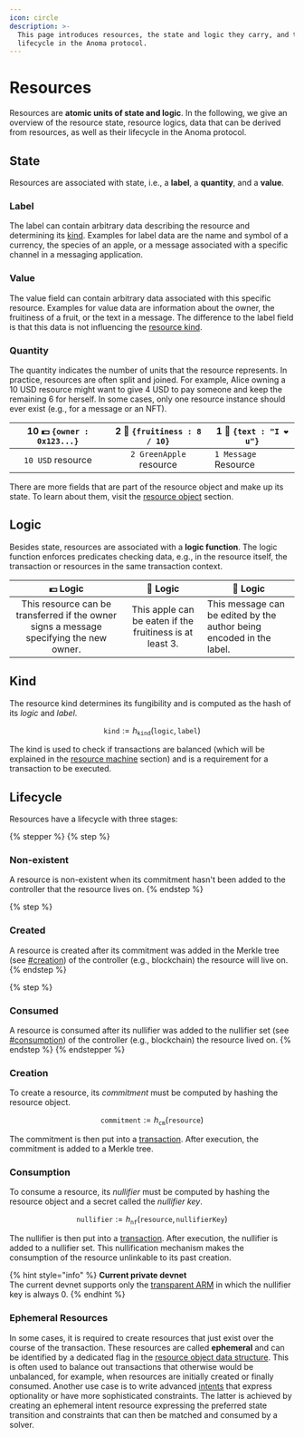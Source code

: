 ```yaml
---
icon: circle
description: >-
  This page introduces resources, the state and logic they carry, and their
  lifecycle in the Anoma protocol.
---
```


# Resources

Resources are **atomic units of state and logic**. In the following, we give an overview of the resource state, resource logics, data that can be derived from resources, as well as their lifecycle in the Anoma protocol.

## State

Resources are associated with state, i.e., a **label**, a **quantity**, and a **value**.

### Label

The label can contain arbitrary data describing the resource and determining its [kind](./#resource-kind). Examples for label data are the name and symbol of a currency, the species of an apple, or a message associated with a specific channel in a messaging application.

### Value

The value field can contain arbitrary data associated with this specific resource.  Examples for value data are information about the owner, the fruitiness of a fruit, or the text in a message. The difference to the label field is that this data is not influencing the [resource kind](./#resource-kind).

### Quantity

The quantity indicates the number of units that the resource represents. In practice, resources are often split and joined. For example, Alice owning a 10 USD resource might want to give 4 USD to pay someone and keep the remaining 6 for herself. In some cases, only one resource instance should ever exist (e.g., for a message or an NFT).

| 10 💵 `{owner : 0x123...}` | 2 🍏 `{fruitiness : 8 / 10}` | 1 💌 `{text : "I ❤️ u"}` |
| :------------------------: | :--------------------------: | ------------------------ |
|      `10 USD` resource     |    `2 GreenApple` resource   | `1 Message` Resource     |

There are more fields that are part of the resource object and make up its state. To learn about them, visit the [resource object](resource-object.md) section.

## Logic

Besides state, resources are associated with a **logic function**. The logic function enforces predicates checking data, e.g., in the resource itself, the transaction or resources in the same transaction context.

|                                         💵 Logic                                        |                          🍏 Logic                         |  💌  Logic                                                           |
| :-------------------------------------------------------------------------------------: | :-------------------------------------------------------: | -------------------------------------------------------------------- |
| This resource can be transferred if the owner signs a message specifying the new owner. | This apple can be eaten if the fruitiness is at least 3.  | This message can be edited by the author being encoded in the label. |

## Kind

The resource kind determines its fungibility and is computed as the hash of its _logic_ and _label_.

$$
\texttt{kind} := h_\texttt{kind}(\texttt{logic},\,\texttt{label})
$$

The kind is used to check if transactions are balanced (which will be explained in the [resource machine](../page/) section) and is a requirement for a transaction to be executed.

## Lifecycle

Resources have a lifecycle with three stages:

{% stepper %}
{% step %}
### Non-existent

A resource is non-existent when its commitment hasn't been added to the controller that the resource lives on.
{% endstep %}

{% step %}
### Created

A resource is created after its commitment was added in the Merkle tree (see [#creation](./#creation "mention")) of the controller (e.g., blockchain) the resource will live on.
{% endstep %}

{% step %}
### Consumed

A resource is consumed after its nullifier was added to the nullifier set (see [#consumption](./#consumption "mention")) of the controller (e.g., blockchain) the resource lived on.
{% endstep %}
{% endstepper %}

### Creation

To create a resource, its _commitment_ must be computed by hashing the resource object.&#x20;

$$
\texttt{commitment} := h_\texttt{cm}(\texttt{resource})
$$

The commitment is then put into a [transaction](../transactions/). After execution, the commitment is added to a Merkle tree.

### **Consumption**

To consume a resource, its _nullifier_ must be computed by hashing the resource object and a secret called the _nullifier key_.

$$
\texttt{nullifier} := h_\texttt{nf}(\texttt{resource},\,\texttt{nullifierKey})
$$

The nullifier is then put into a [transaction](../transactions/).  After execution, the nullifier is added to a nullifier set. This nullification mechanism makes the consumption of the resource unlinkable to its past creation.

{% hint style="info" %}
**Current private devnet**\
The current devnet supports only the [transparent ARM](../page/information-flow-control.md#resource-machine-instances) in which the nullifier key is always 0.
{% endhint %}

### **Ephemeral Resources**

In some cases, it is required to create resources that just exist over the course of the transaction. These resources are called **ephemeral** and can be identified by a dedicated flag in the [resource object data structure](resource-object.md). This is often used to balance out transactions that otherwise would be unbalanced, for example, when resources are initially created or finally consumed. Another use case is to write advanced [intents](../transactions/intents.md) that express optionality or have more sophisticated constraints. The latter is achieved by creating an ephemeral intent resource expressing the preferred state transition and constraints that can then be matched and consumed by a solver.
